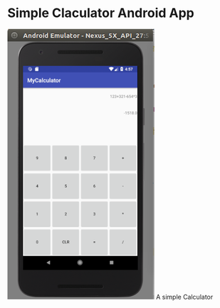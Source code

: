 # Simple Claculator Android App
![Simple Claculator](https://github.com/rezwan23/Simple-Calculator-Android-App/blob/master/asset/preview.png)
A simple Calculator
